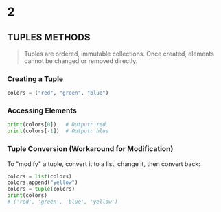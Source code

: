 # 2

## TUPLES METHODS

> Tuples are ordered, immutable collections. Once created, elements cannot be changed or removed directly.
> 

### Creating a Tuple

```python
colors = ("red", "green", "blue")

```

### Accessing Elements

```python
print(colors[0])   # Output: red
print(colors[-1])  # Output: blue

```

### Tuple Conversion (Workaround for Modification)

To "modify" a tuple, convert it to a list, change it, then convert back:

```python
colors = list(colors)
colors.append("yellow")
colors = tuple(colors)
print(colors)
# ('red', 'green', 'blue', 'yellow')

```